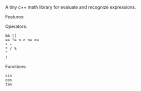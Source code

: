 A tiny c++ math library for evaluate and recognize expressions.

Features:

Operators:

    && ||
    == != < > <= >=
    + -
    * / %
    ^
    !

Functions:

    sin
    cos
    tan
